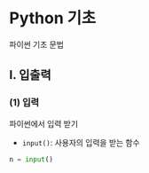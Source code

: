 # Python 기초
파이썬 기초 문법

## I. 입출력
### (1) 입력
파이썬에서 입력 받기

- `input()`:
사용자의 입력을 받는 함수

```python
n = input()
```